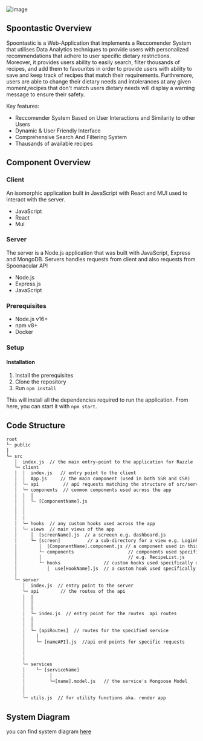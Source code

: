 ![image](https://user-images.githubusercontent.com/78304408/233866653-a959999d-7b98-4c11-8d5f-6eb8d7dff16c.png)

## Spoontastic Overview

Spoontastic is a Web-Application that  implements a Reccomender System that utilises Data Analytics techniques to provide users with personalized recommendations that adhere to user specific dietary restrictions. Moreover, it provides users ability to easily search, filter thousands of recipes, and add them to favourites in order to provide users with ability to save and keep track of recipes that match their requirements. Furthremore, users are able to change their dietary needs and intolerances at any given moment,recipes that don't match users dietary needs will display a warning message to ensure their safety.
 

Key features:

- Reccomender System Based on User Interactions and Similarity to other Users
- Dynamic & User Friendly Interface
- Comprehensive Search And Filtering System
- Thausands of available recipes

## Component Overview

### Client

An isomorphic application built in JavaScript with React and MUI used to interact with the server.

- JavaScript
- React
- Mui

### Server

The server is a Node.js application that was built with JavaScript, Express and MongoDB. Servers handles requests from client and also requests from Spoonacular API

- Node.js
- Express.js
- JavaScript

### Prerequisites

- Node.js v16+
- npm v8+
- Docker

### Setup

#### Installation

1. Install the prerequisites
2. Clone the repository
3. Run `npm install`

This will install all the dependencies required to run the application. From here, you can start it with `npm start`.

## Code Structure

```txt
root
└─ public
│
└─ src
   │  index.js  // the main entry-point to the application for Razzle
   └─ client
   │  │  index.js   // entry point to the client
   │  │  App.js     // the main component (used in both SSR and CSR)
   │  └─ api         // api requests matching the structure of src/server/api
   │  └─ components  // common components used across the app
   │  │  │
   │  │  └─ [ComponentName].js
   │  │
   │  │
   │  |
   │  └─ hooks  // any custom hooks used across the app
   │  └─ views  // main views of the app
   │     │  [screenName].js  // a screeen e.g. dashboard.js
   │     └─ [screen]          // a sub-directory for a view e.g. LoginRegister
   │        │  [ComponentName].component.js // a component used in this view
   │        └─ components                    // components used specifically on this screen e.g.
   │        │                                // e.g. RecipeList.js
   │        └─ hooks                // custom hooks used specifically on this screen
   │           │  use[HookName].js  // a custom hook used specifically on this screen
   │
   └─ server
      │  index.js  // entry point to the server
      └─ api        // the routes of the api
      │  |
      │  │
      │  │
      │  └─ index.js  // entry point for the routes  api routes
      │  │
      │  │
      │  └─ [apiRoutes]  // routes for the specified service
      │    │
      │    └─ [nameAPI].js  //api end points for specific requests
      │
      │
      |
      └─ services
      │    └─ [serviceName]
      │         │
      │         └─[name].model.js   // the service's Mongoose Model
      │
      │
      └─ utils.js  // for utility functions aka. render app
```

## System Diagram

you can find system diagram [here](https://viewer.diagrams.net/?tags=%7B%7D&highlight=0000ff&edit=_blank&layers=1&nav=1&title=syetemDiagram.drawio#R5Vptj9o4EP41SHcfWOWFAP24kG33pO7dClRd79PJJCa4NXFqGxb668%2BObUjipAQayva6WmntsTO2n3lm4plsz5%2Bud%2B8oyFZPJIa45znxrueHPc9zB57Xk79OvFeS0XioBAlFsZ50FMzRV6iFjpZuUAxZaSInBHOUlYURSVMY8ZIMUEpeytOWBJdXzUACLcE8AtiW%2Fo1ivlLSceAc5Y8QJSuzsuvokTUwk7WArUBMXgoi%2F6HnTykhXLXWuynEEjyDi3rubcPoYWMUprzNA%2BMP2%2FD90%2Bzf2dZ5nKz%2Bep88b1lfa9kCvNEHnmIkFXpDsM56%2FiRdMPlH9LFYZbKgopXI1kRiC6k%2BG98bwCjZpDGUa7pi1ssKcTjPQCRHXwRFhGzF11gP69Uh5XDXeCz3AJZgGSRryOleTNEPDDW8ml%2FueHQXKMnL0V6uMcKqYCtvpIVAcyQ5KD%2FCKBoayTNQ9SxUbw6TF1RwMv0CSgOnBiXfOQDaOU5%2BDU6KZywDaQmw4ZeNdJTJkqS8z%2FIwcS8muEG2U%2FTU44aeRpGc34mihRG8pUrlQxqbMXH4hTWfnpbEaFu7N2Fm3gcYJanaHIZL%2Fs3NNcK1ANHnJOdaPyKYUKUPpYgjgGtV9sX4DIKIFw6n1JeXFOJ8%2Bz%2FHiZ426KLzCKlikCUu67i1d4%2FK3u05tne7bl0M9K%2Fl24NG327tksO2LjkRnOj%2FT%2F2xM9SkG%2Fwp7md3n9i57P7ZPL5TzB52GYWMdQybTT5L6%2FfEFA18GIkAIi5pnQSZgdsiyLypCzKDa120hqcvWjCN72UeIMHAgDEUlZE6wuqInoCC7j8WO%2F%2FIzp0XmH64K46Ge91T68LYyiYq6Ir0BdAE8lO3ItsKBZSDGpCNjEIMONqWt1EHvF7hmaDcSQwrxhUjDyu2Y2RDI6ifKqYbFUUHozcpUjhYinIeHI59OTXGFjVm8MsGMm4xREaqE94j%2FQaJpPBeD6xRHMvHJyIyoK9gkauSNMjkcfIDBpNeEEpdG05UpMlVM07JZzhVcSxMSSq1LBHGFVEH%2FmqZ0rf9dVR747%2BSt5r40Z27tvW6W3lT9V7mD7xqMtXWn6rW9Af%2BD%2FUn1y4VzCDLSMrgL%2BtRvmOXGsY%2F1KNaVBoKHqWRaH777RD%2FqEdkW737At07vvlk5%2FwXn2L6qZThVq56KH4cbHvhi29YDbvV20%2BDowojgX1hmiZ%2B44ar6%2Fjl%2Bp9oKI3dRoG6ks3lhHvt8fukLduSYuRdRorO7FaXjl%2Ffbi1uu27wmgxsnOi7DTyoho8reb1Z57peH9Sw57z0n4nzfzv%2FN8m6%2BQRk5nnFR5wliMrD7whJxNqeMwepwE0c0JmRBeGk2A4pWHIleIR4C%2BXVQ3XvqSwi5E0mFPQZpGhZWlHXHMKi0Pfyn86KGTRZ%2FOYFgdpHsfF7LWTzjJAURBsMqDzC8x%2BnSxANBYtSZeLGRcyqC%2Fnm8nzqQ041s%2BzuemXXF55ImpDw9YF1%2BGBaBKvue871wLIzbqtQe25hzhs1FObm89lpci8aqW0nKG2ziPaJTB0Hym9RuW39xVswrRNa%2BG%2FKtKj7zDcOml%2BnZ7BCdI8fr9Wb5vgvAP7Dfw%3D%3D)
